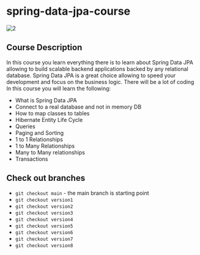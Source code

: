 # spring-data-jpa-course

![2](https://user-images.githubusercontent.com/40702606/103156831-dfce9b00-47a4-11eb-9551-af8ffee11bd0.png)

## Course Description

In this course you learn everything there is to learn about Spring Data JPA allowing to build scalable backend applications backed by any relational database. Spring Data JPA is a great choice allowing to speed your development and focus on the business logic. There will be a lot of coding In this course you will learn the following:

- What is Spring Data JPA
- Connect to a real database and not in memory DB
- How to map classes to tables
- Hibernate Entity Life Cycle
- Queries
- Paging and Sorting
- 1 to 1 Relationships
- 1 to Many Relationships
- Many to Many relationships
- Transactions

## Check out branches

- `git checkout main` - the main branch is starting point
- `git checkout version1`
- `git checkout version2`
- `git checkout version3`
- `git checkout version4`
- `git checkout version5`
- `git checkout version6`
- `git checkout version7`
- `git checkout version8`
